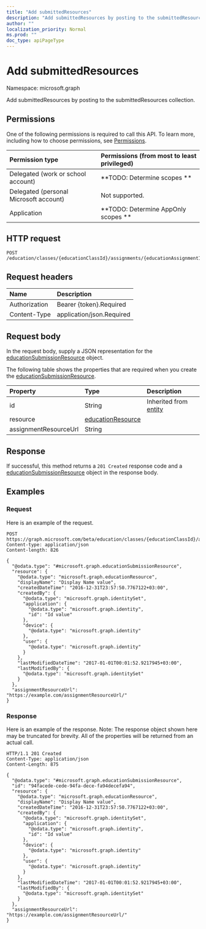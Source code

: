 ```yaml
---
title: "Add submittedResources"
description: "Add submittedResources by posting to the submittedResources collection."
author: ""
localization_priority: Normal
ms.prod: ""
doc_type: apiPageType
---
```


# Add submittedResources

Namespace: microsoft.graph

Add submittedResources by posting to the submittedResources collection.

## Permissions
One of the following permissions is required to call this API. To learn more, including how to choose permissions, see [Permissions](/concepts/permissions-reference.md).

|Permission type|Permissions (from most to least privileged)|
|:---|:---|
|Delegated (work or school account)|**TODO: Determine scopes **|
|Delegated (personal Microsoft account)|Not supported.|
|Application|**TODO: Determine AppOnly scopes **|

## HTTP request
<!-- {
  "blockType": "ignored"
}
-->
``` http
POST /education/classes/{educationClassId}/assignments/{educationAssignmentId}/submissions/{educationSubmissionId}/submittedResources/$ref
```

## Request headers
|Name|Description|
|:---|:---|
|Authorization|Bearer {token}.Required|
|Content-Type|application/json.Required|

## Request body
In the request body, supply a JSON representation for the [educationSubmissionResource](../resources/educationsubmissionresource.md) object.

The following table shows the properties that are required when you create the [educationSubmissionResource](../resources/educationsubmissionresource.md).

|Property|Type|Description|
|:---|:---|:---|
|id|String| Inherited from [entity](../resources/entity.md)|
|resource|[educationResource](../resources/educationresource.md)||
|assignmentResourceUrl|String||



## Response
If successful, this method returns a `201 Created` response code and a [educationSubmissionResource](../resources/educationsubmissionresource.md) object in the response body.

## Examples

### Request
Here is an example of the request.
<!-- {
  "blockType": "request",
  "name": "create_educationsubmissionresource_from_"
}
-->
``` http
POST https://graph.microsoft.com/beta/education/classes/{educationClassId}/assignments/{educationAssignmentId}/submissions/{educationSubmissionId}/submittedResources
Content-type: application/json
Content-length: 826

{
  "@odata.type": "#microsoft.graph.educationSubmissionResource",
  "resource": {
    "@odata.type": "microsoft.graph.educationResource",
    "displayName": "Display Name value",
    "createdDateTime": "2016-12-31T23:57:50.7767122+03:00",
    "createdBy": {
      "@odata.type": "microsoft.graph.identitySet",
      "application": {
        "@odata.type": "microsoft.graph.identity",
        "id": "Id value"
      },
      "device": {
        "@odata.type": "microsoft.graph.identity"
      },
      "user": {
        "@odata.type": "microsoft.graph.identity"
      }
    },
    "lastModifiedDateTime": "2017-01-01T00:01:52.9217945+03:00",
    "lastModifiedBy": {
      "@odata.type": "microsoft.graph.identitySet"
    }
  },
  "assignmentResourceUrl": "https://example.com/assignmentResourceUrl/"
}
```

### Response
Here is an example of the response. Note: The response object shown here may be truncated for brevity. All of the properties will be returned from an actual call.
<!-- {
  "blockType": "response",
  "truncated": true,
  "@odata.type": "microsoft.graph.educationsubmissionresource"
}
-->
``` http
HTTP/1.1 201 Created
Content-Type: application/json
Content-Length: 875

{
  "@odata.type": "#microsoft.graph.educationSubmissionResource",
  "id": "94facede-cede-94fa-dece-fa94decefa94",
  "resource": {
    "@odata.type": "microsoft.graph.educationResource",
    "displayName": "Display Name value",
    "createdDateTime": "2016-12-31T23:57:50.7767122+03:00",
    "createdBy": {
      "@odata.type": "microsoft.graph.identitySet",
      "application": {
        "@odata.type": "microsoft.graph.identity",
        "id": "Id value"
      },
      "device": {
        "@odata.type": "microsoft.graph.identity"
      },
      "user": {
        "@odata.type": "microsoft.graph.identity"
      }
    },
    "lastModifiedDateTime": "2017-01-01T00:01:52.9217945+03:00",
    "lastModifiedBy": {
      "@odata.type": "microsoft.graph.identitySet"
    }
  },
  "assignmentResourceUrl": "https://example.com/assignmentResourceUrl/"
}
```

